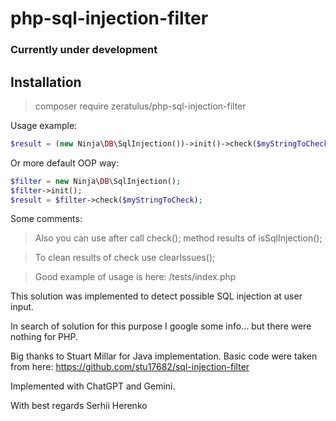 # php-sql-injection-filter

### Currently under development

## Installation
>composer require zeratulus/php-sql-injection-filter

Usage example:
```php 
$result = (new Ninja\DB\SqlInjection())->init()->check($myStringToCheck);
```

Or more default OOP way:
```php
$filter = new Ninja\DB\SqlInjection();
$filter->init();
$result = $filter->check($myStringToCheck);
```

Some comments:
>Also you can use after call check(); method results of isSqlInjection();

> To clean results of check use clearIssues();

> Good example of usage is here: /tests/index.php 

This solution was implemented to detect possible SQL injection at user input.

In search of solution for this purpose I google some info... but there were nothing for PHP.

Big thanks to Stuart Millar for Java implementation.
Basic code were taken from here: https://github.com/stu17682/sql-injection-filter

Implemented with ChatGPT and Gemini.

With best regards Serhii Herenko
